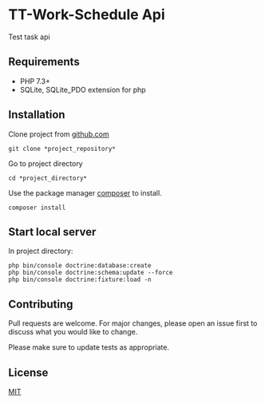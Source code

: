 # TT-Work-Schedule Api

Test task api

## Requirements
* PHP 7.3+
* SQLite, SQLite_PDO extension for php

## Installation
Clone project from [github.com](https://github.com/)
```
git clone *project_repository*
```
Go to project directory
```
cd *project_directory*
```

Use the package manager [composer](https://getcomposer.org/) to install.

```
composer install
```

## Start local server

In project directory:
```
php bin/console doctrine:database:create
php bin/console doctrine:schema:update --force
php bin/console doctrine:fixture:load -n
```

## Contributing
Pull requests are welcome. For major changes, please open an issue first to discuss what you would like to change.

Please make sure to update tests as appropriate.

## License
[MIT](https://choosealicense.com/licenses/mit/)

